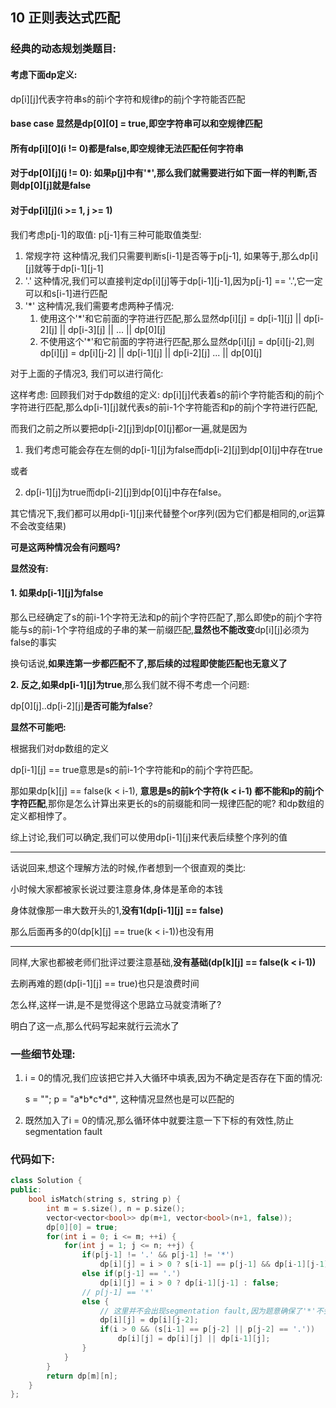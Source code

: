## 10 正则表达式匹配

### 经典的动态规划类题目:

#### 考虑下面dp定义:

dp[i][j]代表字符串s的前i个字符和规律p的前j个字符能否匹配

#### base case 显然是dp[0][0] = true,即空字符串可以和空规律匹配

#### 所有dp[i][0](i != 0)都是false,即空规律无法匹配任何字符串

#### 对于dp[0][j](j != 0): 如果p[j]中有'*',那么我们就需要进行如下面一样的判断,否则dp[0][j]就是false
#### 对于dp[i][j](i >= 1, j >= 1)
我们考虑p[j-1]的取值:
p[j-1]有三种可能取值类型:
1. 常规字符
这种情况,我们只需要判断s[i-1]是否等于p[j-1],
如果等于,那么dp[i][j]就等于dp[i-1][j-1]
2. '.'
这种情况,我们可以直接判定dp[i][j]等于dp[i-1][j-1],因为p[j-1] == '.',它一定可以和s[i-1]进行匹配
3. '*'
这种情况,我们需要考虑两种子情况:
    1) 使用这个'*'和它前面的字符进行匹配,那么显然dp[i][j] = dp[i-1][j] || dp[i-2][j] || dp[i-3][j] || ... || dp[0][j]
    2) 不使用这个'*'和它前面的字符进行匹配,那么显然dp[i][j] = dp[i][j-2],则dp[i][j] = dp[i][j-2] || dp[i-1][j] || dp[i-2][j] ... || dp[0][j]
    
对于上面的子情况3, 我们可以进行简化:

这样考虑:
回顾我们对于dp数组的定义:
dp[i][j]代表着s的前i个字符能否和j的前j个字符进行匹配,那么dp[i-1][j]就代表s的前i-1个字符能否和p的前j个字符进行匹配,

而我们之前之所以要把dp[i-2][j]到dp[0][j]都or一遍,就是因为

1) 我们考虑可能会存在左侧的dp[i-1][j]为false而dp[i-2][j]到dp[0][j]中存在true

或者

2) dp[i-1][j]为true而dp[i-2][j]到dp[0][j]中存在false。

其它情况下,我们都可以用dp[i-1][j]来代替整个or序列(因为它们都是相同的,or运算不会改变结果)
        
**可是这两种情况会有问题吗?**

**显然没有:**

#### 1. 如果dp[i-1][j]为false

那么已经确定了s的前i-1个字符无法和p的前j个字符匹配了,那么即使p的前j个字符能与s的前i-1个字符组成的子串的某一前缀匹配,**显然也不能改变**dp[i][j]必须为false的事实

换句话说,**如果连第一步都匹配不了,那后续的过程即使能匹配也无意义了**

**2. 反之,如果dp[i-1][j]为true**,那么我们就不得不考虑一个问题:

dp[0][j]..dp[i-2][j]**是否可能为false**?
        
**显然不可能吧:**

根据我们对dp数组的定义
        
dp[i-1][j] == true意思是s的前i-1个字符能和p的前j个字符匹配。

那如果dp[k][j] == false(k < i-1), **意思是s的前k个字符(k < i-1) 
都不能和p的前j个字符匹配**,那你是怎么计算出来更长的s的前缀能和同一规律匹配的呢? 和dp数组的定义都相悖了。
        
综上讨论,我们可以确定,我们可以使用dp[i-1][j]来代表后续整个序列的值

---
        
话说回来,想这个理解方法的时候,作者想到一个很直观的类比:
        
小时候大家都被家长说过要注意身体,身体是革命的本钱

身体就像那一串大数开头的1,**没有1(dp[i-1][j] == false)**

那么后面再多的0(dp[k][j] == true(k < i-1))也没有用

---

同样,大家也都被老师们批评过要注意基础,**没有基础(dp[k][j] == false(k < i-1))**

去刷再难的题(dp[i-1][j] == true)也只是浪费时间
        
怎么样,这样一讲,是不是觉得这个思路立马就变清晰了?

明白了这一点,那么代码写起来就行云流水了

### 一些细节处理:

1. i = 0的情况,我们应该把它并入大循环中填表,因为不确定是否存在下面的情况:

    s = "";  p = "a\*b\*c\*d\*", 这种情况显然也是可以匹配的

2. 既然加入了i = 0的情况,那么循环体中就要注意一下下标的有效性,防止segmentation fault

### 代码如下:

```C++
class Solution {
public:
    bool isMatch(string s, string p) {
        int m = s.size(), n = p.size();
        vector<vector<bool>> dp(m+1, vector<bool>(n+1, false));
        dp[0][0] = true;
        for(int i = 0; i <= m; ++i) {
            for(int j = 1; j <= n; ++j) {
                if(p[j-1] != '.' && p[j-1] != '*') 
                    dp[i][j] = i > 0 ? s[i-1] == p[j-1] && dp[i-1][j-1] : false;
                else if(p[j-1] == '.')
                    dp[i][j] = i > 0 ? dp[i-1][j-1] : false;
                // p[j-1] == '*'
                else {
                    // 这里并不会出现segmentation fault,因为题意确保了'*'不会出现是p的第一个字符,故如果p[j-1] == '*',那么j一定不小于2
                    dp[i][j] = dp[i][j-2];
                    if(i > 0 && (s[i-1] == p[j-2] || p[j-2] == '.'))
                        dp[i][j] = dp[i][j] || dp[i-1][j];
                }
            }
        }
        return dp[m][n];
    }
};
```
